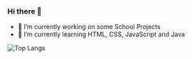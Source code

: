### Hi there 👋

- 🔭 I’m currently working on some School Projects
- 🌱 I’m currently learning HTML, CSS, JavaScript and Java

![Top Langs](https://github-readme-stats.vercel.app/api/top-langs/?username=DI0IK?theme=chartreuse-dark)
